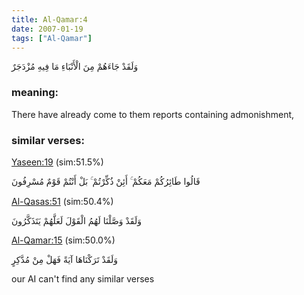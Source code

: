 ```yaml
---
title: Al-Qamar:4
date: 2007-01-19
tags: ["Al-Qamar"]
---
```

وَلَقَدْ جَاءَهُمْ مِنَ الْأَنْبَاءِ مَا فِيهِ مُزْدَجَرٌ
### meaning: 
There have already come to them reports containing admonishment,
### similar verses: 

[Yaseen:19](/36/19) (sim:51.5%)

قَالُوا طَائِرُكُمْ مَعَكُمْ ۚ أَئِنْ ذُكِّرْتُمْ ۚ بَلْ أَنْتُمْ قَوْمٌ مُسْرِفُونَ

[Al-Qasas:51](/28/51) (sim:50.4%)

وَلَقَدْ وَصَّلْنَا لَهُمُ الْقَوْلَ لَعَلَّهُمْ يَتَذَكَّرُونَ

[Al-Qamar:15](/54/15) (sim:50.0%)

وَلَقَدْ تَرَكْنَاهَا آيَةً فَهَلْ مِنْ مُدَّكِرٍ

our AI can't find any similar verses

